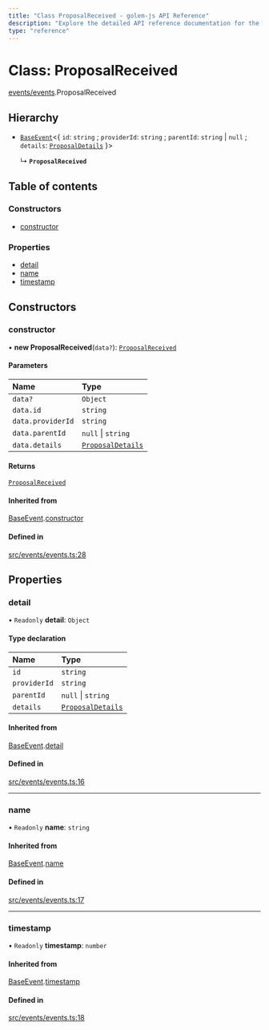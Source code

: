 ```yaml
---
title: "Class ProposalReceived - golem-js API Reference"
description: "Explore the detailed API reference documentation for the Class ProposalReceived within the golem-js SDK for the Golem Network."
type: "reference"
---
```

# Class: ProposalReceived

[events/events](../modules/events_events).ProposalReceived

## Hierarchy

- [`BaseEvent`](events_events.BaseEvent)\<\{ `id`: `string` ; `providerId`: `string` ; `parentId`: `string` \| ``null`` ; `details`: [`ProposalDetails`](../interfaces/market_proposal.ProposalDetails)  }\>

  ↳ **`ProposalReceived`**

## Table of contents

### Constructors

- [constructor](events_events.ProposalReceived#constructor)

### Properties

- [detail](events_events.ProposalReceived#detail)
- [name](events_events.ProposalReceived#name)
- [timestamp](events_events.ProposalReceived#timestamp)

## Constructors

### constructor

• **new ProposalReceived**(`data?`): [`ProposalReceived`](events_events.ProposalReceived)

#### Parameters

| Name | Type |
| :------ | :------ |
| `data?` | `Object` |
| `data.id` | `string` |
| `data.providerId` | `string` |
| `data.parentId` | ``null`` \| `string` |
| `data.details` | [`ProposalDetails`](../interfaces/market_proposal.ProposalDetails) |

#### Returns

[`ProposalReceived`](events_events.ProposalReceived)

#### Inherited from

[BaseEvent](events_events.BaseEvent).[constructor](events_events.BaseEvent#constructor)

#### Defined in

[src/events/events.ts:28](https://github.com/golemfactory/golem-js/blob/8f6d57f/src/events/events.ts#L28)

## Properties

### detail

• `Readonly` **detail**: `Object`

#### Type declaration

| Name | Type |
| :------ | :------ |
| `id` | `string` |
| `providerId` | `string` |
| `parentId` | ``null`` \| `string` |
| `details` | [`ProposalDetails`](../interfaces/market_proposal.ProposalDetails) |

#### Inherited from

[BaseEvent](events_events.BaseEvent).[detail](events_events.BaseEvent#detail)

#### Defined in

[src/events/events.ts:16](https://github.com/golemfactory/golem-js/blob/8f6d57f/src/events/events.ts#L16)

___

### name

• `Readonly` **name**: `string`

#### Inherited from

[BaseEvent](events_events.BaseEvent).[name](events_events.BaseEvent#name)

#### Defined in

[src/events/events.ts:17](https://github.com/golemfactory/golem-js/blob/8f6d57f/src/events/events.ts#L17)

___

### timestamp

• `Readonly` **timestamp**: `number`

#### Inherited from

[BaseEvent](events_events.BaseEvent).[timestamp](events_events.BaseEvent#timestamp)

#### Defined in

[src/events/events.ts:18](https://github.com/golemfactory/golem-js/blob/8f6d57f/src/events/events.ts#L18)
